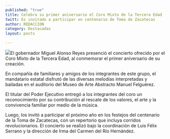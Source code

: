 ```yaml
---
published: "true"
title: Celebra su primer aniversario el Coro Mixto de la Tercera Edad
twitt: Es invitado a participar en centenario de Toma de Zacatecas
author: REDACCION
category: Destacadas
layout: posts

---
```


![](http://i.imgur.com/Fh2jWRbm.jpg)El gobernador Miguel Alonso Reyes presenció el concierto ofrecido por el Coro Mixto de la Tercera Edad, al conmemorar el primer aniversario de su creación.

En compañía de familiares y amigos de los integrantes de este grupo, el mandatario estatal disfrutó de las diversas melodías interpretadas y bailadas en el auditorio del Museo de Arte Abstracto Manuel Felguérez.

El titular del Poder Ejecutivo entregó a los integrantes del coro un reconocimiento por su contribución al rescate de los valores, el arte y la convivencia familiar por medio de la música.

Luego, los invitó a participar el próximo año en los festejos del centenario de la Toma de Zacatecas, con un repertorio que incluya corridos revolucionarios. 
El concierto se realizó bajo la coordinación de Luis Félix Serrano y la dirección de Irma del Carmen del Río Hernández.
